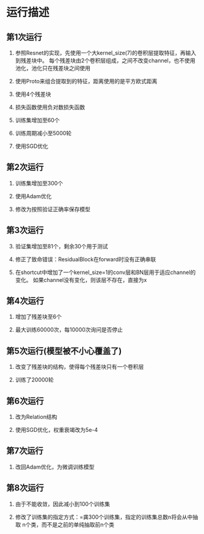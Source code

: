 # 运行描述

## 第1次运行

1. 参照Resnet的实现，先使用一个大kernel_size(7)的卷积层提取特征，再输入到残差块中。
每个残差块由2个卷积层组成，之间不改变channel，也不使用池化，池化只在残差块之间使用

2. 使用Proto来组合提取到的特征，距离使用的是平方欧式距离

3. 使用4个残差块

4. 损失函数使用负对数损失函数

5. 训练集增加至60个

6. 训练周期减小至5000轮

7. 使用SGD优化

## 第2次运行

1. 训练集增加至300个

2. 使用Adam优化

3. 修改为按照验证正确率保存模型

## 第3次运行

3. 验证集增加至81个，剩余30个用于测试

4. 修正了致命错误：ResidualBlock在forward时没有正确串联

5. 在shortcut中增加了一个kernel_size=1的conv层和BN层用于适应channel的变化。
如果channel没有变化，则该层不存在，直接为x

## 第4次运行

1. 增加了残差块至6个

2. 最大训练60000次，每10000次询问是否停止 

## 第5次运行(模型被不小心覆盖了)

1. 改变了残差块的结构，使得每个残差块只有一个卷积层

2. 训练了20000轮

## 第6次运行

1. 改为Relation结构

2. 使用SGD优化，权重衰竭改为5e-4

## 第7次运行

1. 改回Adam优化，为微调训练模型

## 第8次运行

1. 由于不能收敛，因此减小到100个训练集

2. 修改了训练集的指定方式：=龚300个训练集，指定的训练集总数n将会从中抽取
n个类，而不是之前的单纯抽取前n个类